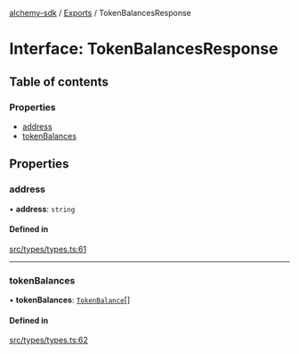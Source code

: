 [alchemy-sdk](../README.md) / [Exports](../modules.md) / TokenBalancesResponse

# Interface: TokenBalancesResponse

## Table of contents

### Properties

- [address](TokenBalancesResponse.md#address)
- [tokenBalances](TokenBalancesResponse.md#tokenbalances)

## Properties

### address

• **address**: `string`

#### Defined in

[src/types/types.ts:61](https://github.com/alchemyplatform/alchemy-sdk-js/blob/6507682/src/types/types.ts#L61)

___

### tokenBalances

• **tokenBalances**: [`TokenBalance`](../modules.md#tokenbalance)[]

#### Defined in

[src/types/types.ts:62](https://github.com/alchemyplatform/alchemy-sdk-js/blob/6507682/src/types/types.ts#L62)
